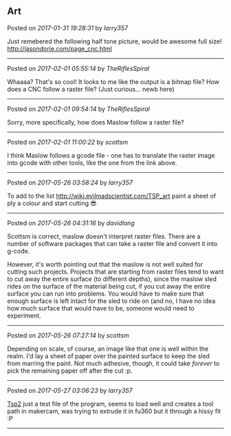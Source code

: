 ## Art
Posted on *2017-01-31 19:28:31* by *larry357*

Just remebered the following half tone picture, would be awesome full size! http://jasondorie.com/page_cnc.html

---

Posted on *2017-02-01 05:55:14* by *TheRiflesSpiral*

Whaaaa? That's so cool! It looks to me like the output is a bitmap file? How does a CNC follow a raster file? (Just curious... newb here)

---

Posted on *2017-02-01 09:54:14* by *TheRiflesSpiral*

Sorry, more specifically, how does Maslow follow a raster file?

---

Posted on *2017-02-01 11:00:22* by *scottsm*

I think Maslow follows a gcode file - one has to translate the raster image into gcode with other tools, like the one from the link above.

---

Posted on *2017-05-26 03:58:24* by *larry357*

To add to the list http://wiki.evilmadscientist.com/TSP_art paint a sheet of ply a colour and start cutting 😎

---

Posted on *2017-05-26 04:31:16* by *davidlang*

Scottsm is correct, maslow doesn't interpret raster files. There are a number of software packages that can take a raster file and convert it into g-code.

However, it's worth pointing out that the maslow is not well suited for cutting such projects. Projects that are starting from raster files tend to want to cut away the entire surface (to different depths), since the maslow sled rides on the surface of the material being cut, if you cut away the entire surface you can run into problems. You would have to make sure that enough surface is left intact for the sled to ride on (and no, I have no idea how much surface that would have to be, someone would need to experiment.

---

Posted on *2017-05-26 07:27:14* by *scottsm*

Depending on scale, of course, an image like that one is well within the realm. I'd lay a sheet of paper over the painted surface to keep the sled from marring the paint. Not much adhesive, though, it could take _forever_ to pick the remaining paper off after the cut :p.

---

Posted on *2017-05-27 03:06:23* by *larry357*

[Tsp2](//muut.com/u/maslowcnc/s2/:maslowcnc:Lmf8:tsp2.svg.jpg) just a test file of the program, seems to load well and creates a tool path in makercam, was trying to extrude it in fu360 but it through a hissy fit :P

---

